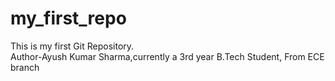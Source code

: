 # my_first_repo
This is my first Git Repository.
<br>
Author-Ayush Kumar Sharma,currently a 3rd year B.Tech Student, From ECE branch 
